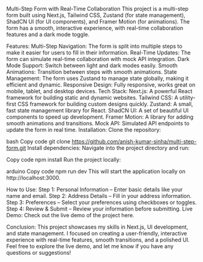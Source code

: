 Multi-Step Form with Real-Time Collaboration
This project is a multi-step form built using Next.js, Tailwind CSS, Zustand (for state management), ShadCN UI (for UI components), and Framer Motion (for animations). The form has a smooth, interactive experience, with real-time collaboration features and a dark mode toggle.

Features:
Multi-Step Navigation: The form is split into multiple steps to make it easier for users to fill in their information.
Real-Time Updates: The form can simulate real-time collaboration with mock API integration.
Dark Mode Support: Switch between light and dark modes easily.
Smooth Animations: Transition between steps with smooth animations.
State Management: The form uses Zustand to manage state globally, making it efficient and dynamic.
Responsive Design: Fully responsive, works great on mobile, tablet, and desktop devices.
Tech Stack:
Next.js: A powerful React framework for building static and dynamic websites.
Tailwind CSS: A utility-first CSS framework for building custom designs quickly.
Zustand: A small, fast state management library for React.
ShadCN UI: A set of beautiful UI components to speed up development.
Framer Motion: A library for adding smooth animations and transitions.
Mock API: Simulated API endpoints to update the form in real time.
Installation:
Clone the repository:

bash
Copy code
git clone https://github.com/anish-kumar-sinha/multi-step-form.git
Install dependencies: Navigate into the project directory and run:

Copy code
npm install
Run the project locally:

arduino
Copy code
npm run dev
This will start the application locally on http://localhost:3000.

How to Use:
Step 1: Personal Information – Enter basic details like your name and email.
Step 2: Address Details – Fill in your address information.
Step 3: Preferences – Select your preferences using checkboxes or toggles.
Step 4: Review & Submit – Review your information before submitting.
Live Demo:
Check out the live demo of the project here.

Conclusion:
This project showcases my skills in Next.js, UI development, and state management. I focused on creating a user-friendly, interactive experience with real-time features, smooth transitions, and a polished UI. Feel free to explore the live demo, and let me know if you have any questions or suggestions!
